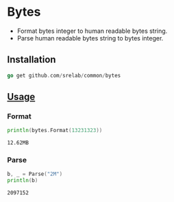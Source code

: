 # Bytes

- Format bytes integer to human readable bytes string.
- Parse human readable bytes string to bytes integer.

## Installation

```go
go get github.com/srelab/common/bytes
```

## [Usage](https://github.com/srelab/common/blob/master/bytes/bytes_test.go)

### Format

```go
println(bytes.Format(13231323))
```

`12.62MB`

### Parse

```go
b, _ = Parse("2M")
println(b)
```

`2097152`

